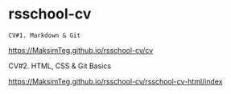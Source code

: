 # rsschool-cv



	CV#1. Markdown & Git
  
  https://MaksimTeg.github.io/rsschool-cv/cv
  
  CV#2. HTML, CSS & Git Basics
  
  https://MaksimTeg.github.io/rsschool-cv/rsschool-cv-html/index
